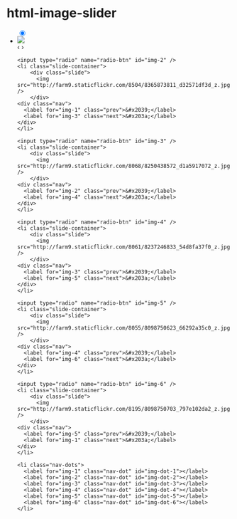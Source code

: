 # html-image-slider
<ul class="slides">
    <input type="radio" name="radio-btn" id="img-1" checked />
    <li class="slide-container">
    <div class="slide">
      <img src="http://farm9.staticflickr.com/8072/8346734966_f9cd7d0941_z.jpg" />
        </div>
    <div class="nav">
      <label for="img-6" class="prev">&#x2039;</label>
      <label for="img-2" class="next">&#x203a;</label>
    </div>
    </li>

    <input type="radio" name="radio-btn" id="img-2" />
    <li class="slide-container">
        <div class="slide">
          <img src="http://farm9.staticflickr.com/8504/8365873811_d32571df3d_z.jpg" />
        </div>
    <div class="nav">
      <label for="img-1" class="prev">&#x2039;</label>
      <label for="img-3" class="next">&#x203a;</label>
    </div>
    </li>

    <input type="radio" name="radio-btn" id="img-3" />
    <li class="slide-container">
        <div class="slide">
          <img src="http://farm9.staticflickr.com/8068/8250438572_d1a5917072_z.jpg" />
        </div>
    <div class="nav">
      <label for="img-2" class="prev">&#x2039;</label>
      <label for="img-4" class="next">&#x203a;</label>
    </div>
    </li>

    <input type="radio" name="radio-btn" id="img-4" />
    <li class="slide-container">
        <div class="slide">
          <img src="http://farm9.staticflickr.com/8061/8237246833_54d8fa37f0_z.jpg" />
        </div>
    <div class="nav">
      <label for="img-3" class="prev">&#x2039;</label>
      <label for="img-5" class="next">&#x203a;</label>
    </div>
    </li>

    <input type="radio" name="radio-btn" id="img-5" />
    <li class="slide-container">
        <div class="slide">
          <img src="http://farm9.staticflickr.com/8055/8098750623_66292a35c0_z.jpg" />
        </div>
    <div class="nav">
      <label for="img-4" class="prev">&#x2039;</label>
      <label for="img-6" class="next">&#x203a;</label>
    </div>
    </li>

    <input type="radio" name="radio-btn" id="img-6" />
    <li class="slide-container">
        <div class="slide">
          <img src="http://farm9.staticflickr.com/8195/8098750703_797e102da2_z.jpg" />
        </div>
    <div class="nav">
      <label for="img-5" class="prev">&#x2039;</label>
      <label for="img-1" class="next">&#x203a;</label>
    </div>
    </li>

    <li class="nav-dots">
      <label for="img-1" class="nav-dot" id="img-dot-1"></label>
      <label for="img-2" class="nav-dot" id="img-dot-2"></label>
      <label for="img-3" class="nav-dot" id="img-dot-3"></label>
      <label for="img-4" class="nav-dot" id="img-dot-4"></label>
      <label for="img-5" class="nav-dot" id="img-dot-5"></label>
      <label for="img-6" class="nav-dot" id="img-dot-6"></label>
    </li>
</ul>
